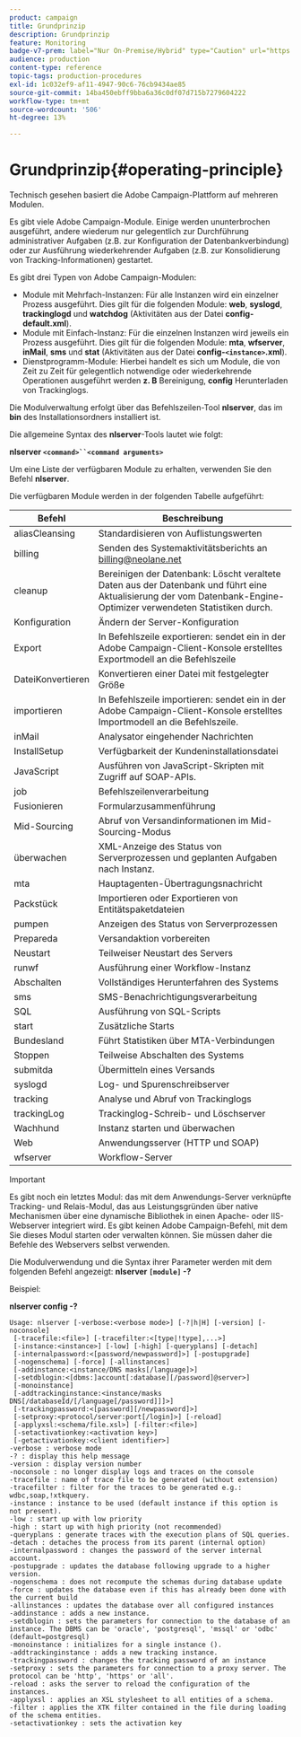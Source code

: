```yaml
---
product: campaign
title: Grundprinzip
description: Grundprinzip
feature: Monitoring
badge-v7-prem: label="Nur On-Premise/Hybrid" type="Caution" url="https://experienceleague.adobe.com/docs/campaign-classic/using/installing-campaign-classic/architecture-and-hosting-models/hosting-models-lp/hosting-models.html?lang=de" tooltip="Gilt nur für Hybrid- und On-Premise-Bereitstellungen"
audience: production
content-type: reference
topic-tags: production-procedures
exl-id: 1c032ef9-af11-4947-90c6-76cb9434ae85
source-git-commit: 14ba450ebff9bba6a36c0df07d715b7279604222
workflow-type: tm+mt
source-wordcount: '506'
ht-degree: 13%

---
```


# Grundprinzip{#operating-principle}



Technisch gesehen basiert die Adobe Campaign-Plattform auf mehreren Modulen.

Es gibt viele Adobe Campaign-Module. Einige werden ununterbrochen ausgeführt, andere wiederum nur gelegentlich zur Durchführung administrativer Aufgaben (z.B. zur Konfiguration der Datenbankverbindung) oder zur Ausführung wiederkehrender Aufgaben (z.B. zur Konsolidierung von Tracking-Informationen) gestartet.

Es gibt drei Typen von Adobe Campaign-Modulen:

* Module mit Mehrfach-Instanzen: Für alle Instanzen wird ein einzelner Prozess ausgeführt. Dies gilt für die folgenden Module: **web**, **syslogd**, **trackinglogd** und **watchdog** (Aktivitäten aus der Datei **config-default.xml**).
* Module mit Einfach-Instanz: Für die einzelnen Instanzen wird jeweils ein Prozess ausgeführt. Dies gilt für die folgenden Module: **mta**, **wfserver**, **inMail**, **sms** und **stat** (Aktivitäten aus der Datei **config-`<instance>`.xml**).
* Dienstprogramm-Module: Hierbei handelt es sich um Module, die von Zeit zu Zeit für gelegentlich notwendige oder wiederkehrende Operationen ausgeführt werden **z. B** Bereinigung, **config** Herunterladen von Trackinglogs.

Die Modulverwaltung erfolgt über das Befehlszeilen-Tool **nlserver**, das im **bin** des Installationsordners installiert ist.

Die allgemeine Syntax des **nlserver**-Tools lautet wie folgt:

**nlserver `<command>``<command arguments>`**

Um eine Liste der verfügbaren Module zu erhalten, verwenden Sie den Befehl **nlserver**.

Die verfügbaren Module werden in der folgenden Tabelle aufgeführt:

| Befehl | Beschreibung |
|---|---|
| aliasCleansing | Standardisieren von Auflistungswerten |
| billing | Senden des Systemaktivitätsberichts an billing@neolane.net |
| cleanup | Bereinigen der Datenbank: Löscht veraltete Daten aus der Datenbank und führt eine Aktualisierung der vom Datenbank-Engine-Optimizer verwendeten Statistiken durch. |
| Konfiguration | Ändern der Server-Konfiguration |
| Export | In Befehlszeile exportieren: sendet ein in der Adobe Campaign-Client-Konsole erstelltes Exportmodell an die Befehlszeile |
| DateiKonvertieren | Konvertieren einer Datei mit festgelegter Größe |
| importieren | In Befehlszeile importieren: sendet ein in der Adobe Campaign-Client-Konsole erstelltes Importmodell an die Befehlszeile. |
| inMail | Analysator eingehender Nachrichten |
| InstallSetup | Verfügbarkeit der Kundeninstallationsdatei |
| JavaScript | Ausführen von JavaScript-Skripten mit Zugriff auf SOAP-APIs. |
| job | Befehlszeilenverarbeitung |
| Fusionieren | Formularzusammenführung |
| Mid-Sourcing | Abruf von Versandinformationen im Mid-Sourcing-Modus |
| überwachen | XML-Anzeige des Status von Serverprozessen und geplanten Aufgaben nach Instanz. |
| mta | Hauptagenten-Übertragungsnachricht |
| Packstück | Importieren oder Exportieren von Entitätspaketdateien |
| pumpen | Anzeigen des Status von Serverprozessen |
| Prepareda | Versandaktion vorbereiten |
| Neustart | Teilweiser Neustart des Servers |
| runwf | Ausführung einer Workflow-Instanz |
| Abschalten | Vollständiges Herunterfahren des Systems |
| sms | SMS-Benachrichtigungsverarbeitung |
| SQL | Ausführung von SQL-Scripts |
| start | Zusätzliche Starts |
| Bundesland | Führt Statistiken über MTA-Verbindungen |
| Stoppen | Teilweise Abschalten des Systems |
| submitda | Übermitteln eines Versands |
| syslogd | Log- und Spurenschreibserver |
| tracking | Analyse und Abruf von Trackinglogs |
| trackingLog | Trackinglog-Schreib- und Löschserver |
| Wachhund | Instanz starten und überwachen |
| Web | Anwendungsserver (HTTP und SOAP) |
| wfserver | Workflow-Server |

>[!IMPORTANT]
>
>Es gibt noch ein letztes Modul: das mit dem Anwendungs-Server verknüpfte Tracking- und Relais-Modul, das aus Leistungsgründen über native Mechanismen über eine dynamische Bibliothek in einen Apache- oder IIS-Webserver integriert wird. Es gibt keinen Adobe Campaign-Befehl, mit dem Sie dieses Modul starten oder verwalten können. Sie müssen daher die Befehle des Webservers selbst verwenden.

Die Modulverwendung und die Syntax ihrer Parameter werden mit dem folgenden Befehl angezeigt: **nlserver `[module]` -?**

Beispiel:

**nlserver config -?**

```
Usage: nlserver [-verbose:<verbose mode>] [-?|h|H] [-version] [-noconsole]
 [-tracefile:<file>] [-tracefilter:<[type|!type],...>]
 [-instance:<instance>] [-low] [-high] [-queryplans] [-detach]
 [-internalpassword:<[password/newpassword]>] [-postupgrade]
 [-nogenschema] [-force] [-allinstances]
 [-addinstance:<instance/DNS masks[/language]>]
 [-setdblogin:<[dbms:]account[:database][/password]@server>]
 [-monoinstance]
 [-addtrackinginstance:<instance/masks DNS[/databaseId/[/language[/password]]]>]
 [-trackingpassword:<[password][/newpassword]>]
 [-setproxy:<protocol/server:port[/login]>] [-reload]
 [-applyxsl:<schema/file.xsl>] [-filter:<file>]
 [-setactivationkey:<activation key>]
 [-getactivationkey:<client identifier>]
-verbose : verbose mode
-? : display this help message
-version : display version number
-noconsole : no longer display logs and traces on the console
-tracefile : name of trace file to be generated (without extension)
-tracefilter : filter for the traces to be generated e.g.: wdbc,soap,!xtkquery.
-instance : instance to be used (default instance if this option is not present).
-low : start up with low priority
-high : start up with high priority (not recommended)
-queryplans : generate traces with the execution plans of SQL queries.
-detach : detaches the process from its parent (internal option)
-internalpassword : changes the password of the server internal account.
-postupgrade : updates the database following upgrade to a higher version. 
-nogenschema : does not recompute the schemas during database update
-force : updates the database even if this has already been done with the current build 
-allinstances : updates the database over all configured instances
-addinstance : adds a new instance.
-setdblogin : sets the parameters for connection to the database of an instance. The DBMS can be 'oracle', 'postgresql', 'mssql' or 'odbc' (default=postgresql)
-monoinstance : initializes for a single instance ().
-addtrackinginstance : adds a new tracking instance.
-trackingpassword : changes the tracking password of an instance
-setproxy : sets the parameters for connection to a proxy server. The protocol can be 'http', 'https' or 'all'.
-reload : asks the server to reload the configuration of the instances. 
-applyxsl : applies an XSL stylesheet to all entities of a schema. 
-filter : applies the XTK filter contained in the file during loading of the schema entities.
-setactivationkey : sets the activation key
```
